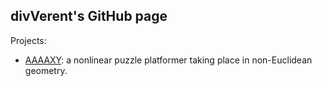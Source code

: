 ## divVerent's GitHub page

Projects:

* [AAAAXY](aaaaxy/): a nonlinear puzzle platformer taking place in non-Euclidean geometry.
